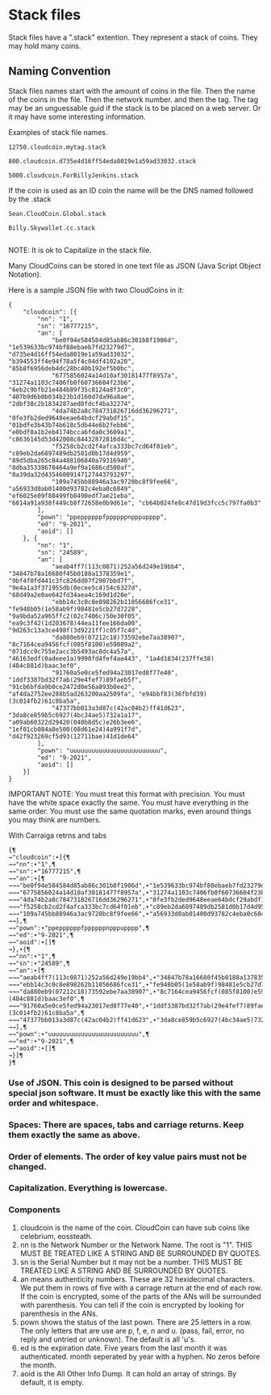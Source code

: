 # Stack files

Stack files have a ".stack" extention. They represent a stack of coins. They may hold many coins. 

## Naming Convention

Stack files names start with the amount of coins in the file. Then the name of the coins in the file. Then the network number. and then the tag. The tag may be an unguessable guid if the stack is to be placed on a web server. Or it may have some interesting information. 

Examples of stack file names. 
```
12750.cloudcoin.mytag.stack

800.cloudcoin.d735e4d16ff54eda8019e1a59ad33032.stack

5000.cloudcoin.ForBillyJenkins.stack

```
If the coin is used as an ID coin the name will be the DNS named followed by the .stack
```
Sean.CloudCoin.Global.stack

Billy.Skywallet.cc.stack


```



NOTE: It is ok to Capitalize in the stack file. 

Many CloudCoins can be stored in one text file as JSON (Java Script Object Notation).

Here is a sample JSON file with two CloudCoins in it:
```
{
	"cloudcoin": [{
		"nn": "1",
		"sn": "16777215",
		"an": [
			"be0f94e584584d85ab86c301b8f1906d", "1e539633bc974bf88ebaeb7fd23279d7", "d735e4d16ff54eda8019e1a59ad33032", "b394553ff4e94f78a5f4c04df4102a20", "85b8f6956deb4dc28bc40b192ef5b0bc",
			"6775856024a14d10af30181477f8957a", "31274a1103c7406fb0f60736604f23b6", "6eb2c9bfb21e484b89f35c8124a8f3c0", "407b9d6b0b034b23b1d160d7da96a8ae", "2dbf38c2b1834287aed0fdcf4ba32274",
			"4da74b2a8c784731826716dd36296271", "0fe3fb2ded9648eeae64bdcf29abdf15", "01bdfe3b43b74b618c5db44e6b2febb6", "e0bdf8a1b2eb4174bcca6fda0c3609a1", "c8636145d53d42008c84432872816d4c",
			"f5258cb2cd2f4afca333bc7cd64f01eb", "c89eb2da6897489db2581d0b17d4d959", "89d5dba265c84a488106840a79316940", "8dba35338678464a9ef9a1686cd500af", "0a39da32d43546009147127443793297",
			"109a745bb88946a3ac9720bc8f9fee66", "a56933d0ab01400d93782c4eba0c6849", "ef6025e09f88499fb0490edf7ae21eba", "6014a91a938f449cb8f72658e0b9d61e", "cb64b024fe8c47d19d3fcc5c797fa0b3"
		],
		"pown": "ppeppppppfppppppnpppupppp",
		"ed": "9-2021",
		"aoid": []
	}, {
		"nn": "1",
		"sn": "24589",
		"an": [
			"aeab4ff7(113c0871)252a56d249e19bb4", "34847b78a16680f45b0188a1378359e1", "9bf4f0fd441c3fc826dd07f2907bbd7f", "9e4a1a3f371955db(0ecee5c4)54c6327d", "68d49a2e0ae642fd34aea4c169d1d20e",
			"ebb14c3c0c8e898262b11056686fce31", "fe948b05(1e58ab9f)98481e5cb27d7228", "9a9bda52a965ffc2(02c7406c)50e30f05", "ea9c3f42(1d203678)44ea11fee166da00", "9d263c13a3ce498f(3d9221ff)c05f7c4d",
			"da880eb9(07212c18)73592ebe7aa38907", "8c7164cea9456fcf(085f8100)e59089a2", "071dcc9c755e2acc3b5493ac8dc4a57a", "46163edf(0adeee1a)9990fd4fef4ae443", "1a4d1834(237ffe38)(484c881d)baac3ef0",
			"91760a5e0ce5fed94a23017ed8f77e40", "1ddf3387bd32f7ab(29e4fef7)89faeb5f", "91cb6bfda9b0ce2472d0e56a893b0ee2", "af4da2752ee288b5ad263200aa2509fa", "e94bbf83(36fbfd39)(3c014fb2)61c8ba5a",
			"47377bb013a3d87c(42ac04b2)ff41d623", "3da8ce859b5c6927(4bc34ae5)732a1a17", "a09ab60322d29420(040b8d5c)e26b3ee6", "1ef01cb084a8e500(08d61e24)4a991f7d", "d42f923269cf5d93(12711bae)41d1de64"
		],
		"pown": "uuuuuuuuuuuuuuuuuuuuuuuuu",
		"ed": "9-2021",
		"aoid": []
	}]
}
```
IMPORTANT NOTE: You must treat this format with precision. You must have the white space exactly the same. You must have everything in the same order. You must use the same quotation marks, even around things you may think are numbers. 

With Carraiga retrns and tabs
```
{¶
→"cloudcoin":∙[{¶
→→"nn":∙"1",¶
→→"sn":∙"16777215",¶
→→"an":∙[¶
→→→"be0f94e584584d85ab86c301b8f1906d",∙"1e539633bc974bf88ebaeb7fd23279d7",∙"d735e4d16ff54eda8019e1a59ad33032",∙"b394553ff4e94f78a5f4c04df4102a20",∙"85b8f6956deb4dc28bc40b192ef5b0bc",¶
→→→"6775856024a14d10af30181477f8957a",∙"31274a1103c7406fb0f60736604f23b6",∙"6eb2c9bfb21e484b89f35c8124a8f3c0",∙"407b9d6b0b034b23b1d160d7da96a8ae",∙"2dbf38c2b1834287aed0fdcf4ba32274",¶
→→→"4da74b2a8c784731826716dd36296271",∙"0fe3fb2ded9648eeae64bdcf29abdf15",∙"01bdfe3b43b74b618c5db44e6b2febb6",∙"e0bdf8a1b2eb4174bcca6fda0c3609a1",∙"c8636145d53d42008c84432872816d4c",¶
→→→"f5258cb2cd2f4afca333bc7cd64f01eb",∙"c89eb2da6897489db2581d0b17d4d959",∙"89d5dba265c84a488106840a79316940",∙"8dba35338678464a9ef9a1686cd500af",∙"0a39da32d43546009147127443793297",¶
→→→"109a745bb88946a3ac9720bc8f9fee66",∙"a56933d0ab01400d93782c4eba0c6849",∙"ef6025e09f88499fb0490edf7ae21eba",∙"6014a91a938f449cb8f72658e0b9d61e",∙"cb64b024fe8c47d19d3fcc5c797fa0b3"¶
→→],¶
→→"pown":∙"ppeppppppfppppppnpppupppp",¶
→→"ed":∙"9-2021",¶
→→"aoid":∙[]¶
→},∙{¶
→→"nn":∙"1",¶
→→"sn":∙"24589",¶
→→"an":∙[¶
→→→"aeab4ff7(113c0871)252a56d249e19bb4",∙"34847b78a16680f45b0188a1378359e1",∙"9bf4f0fd441c3fc826dd07f2907bbd7f",∙"9e4a1a3f371955db(0ecee5c4)54c6327d",∙"68d49a2e0ae642fd34aea4c169d1d20e",¶
→→→"ebb14c3c0c8e898262b11056686fce31",∙"fe948b05(1e58ab9f)98481e5cb27d7228",∙"9a9bda52a965ffc2(02c7406c)50e30f05",∙"ea9c3f42(1d203678)44ea11fee166da00",∙"9d263c13a3ce498f(3d9221ff)c05f7c4d",¶
→→→"da880eb9(07212c18)73592ebe7aa38907",∙"8c7164cea9456fcf(085f8100)e59089a2",∙"071dcc9c755e2acc3b5493ac8dc4a57a",∙"46163edf(0adeee1a)9990fd4fef4ae443",∙"1a4d1834(237ffe38)(484c881d)baac3ef0",¶
→→→"91760a5e0ce5fed94a23017ed8f77e40",∙"1ddf3387bd32f7ab(29e4fef7)89faeb5f",∙"91cb6bfda9b0ce2472d0e56a893b0ee2",∙"af4da2752ee288b5ad263200aa2509fa",∙"e94bbf83(36fbfd39)(3c014fb2)61c8ba5a",¶
→→→"47377bb013a3d87c(42ac04b2)ff41d623",∙"3da8ce859b5c6927(4bc34ae5)732a1a17",∙"a09ab60322d29420(040b8d5c)e26b3ee6",∙"1ef01cb084a8e500(08d61e24)4a991f7d",∙"d42f923269cf5d93(12711bae)41d1de64"¶
→→],¶
→→"pown":∙"uuuuuuuuuuuuuuuuuuuuuuuuu",¶
→→"ed":∙"9-2021",¶
→→"aoid":∙[]¶
→}]¶
}¶
```

### Use of JSON. This coin is designed to be parsed without special json software. It must be exactly like this with the same order and whitespace. 
### Spaces: There are spaces, tabs and carriage returns. Keep them exactly the same as above. 
### Order of elements. The order of key value pairs must not be changed. 
### Capitalization. Everything is lowercase. 

### Components

1. cloudcoin is the name of the coin. CloudCoin can have sub coins like celebrium, eossteath.
2. nn is the Network Number or the Network Name. The root is "1". THIS MUST BE TREATED LIKE A STRING AND BE SURROUNDED BY QUOTES. 
3. sn is the Serial Number but it may not be a number. THIS MUST BE TREATED LIKE A STRING AND BE SURROUNDED BY QUOTES. 
4. an means authenticity numbers. These are 32 hexidecimal characters. We put them in rows of five with a carrage return at the end of each row. If the coin is encrypted, some of the parts of the ANs will be surrounded with parenthesis. You can tell if the coin is encrypted by looking for parenthesis in the ANs. 
5. pown shows the status of the last pown. There are 25 letters in a row. The only letters that are use are p, f, e, n and u. (pass, fail, error, no reply and untried or unknown). The default is all 'u's.
6. ed is the expiration date. Five years from the last month it was authenticated. month seperated by year with a hyphen. No zeros before the month. 
7. aoid is the All Other Info Dump. It can hold an array of strings. By default, it is empty. 

